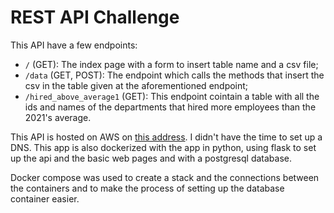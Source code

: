# REST API Challenge

This API have a few endpoints:
- ``/`` (GET): The index page with a form to insert table name and a csv file;
- ``/data`` (GET, POST): The endpoint which calls the methods that insert the csv in the table given at the aforementioned endpoint;
- ``/hired_above_average1`` (GET): This endpoint cointain a table with all the ids and names of the departments that hired more employees than the 2021's average.

This API is hosted on AWS on [this address](3.91.238.76:5000). I didn't have the time to set up a DNS.
This app is also dockerized with the app in python, using flask to set up the api and the basic web pages and with a postgresql database.

Docker compose was used to create a stack and the connections between the containers and to make the process of setting up the database container easier.